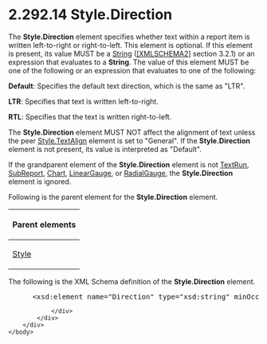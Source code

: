 <html dir="LTR" xmlns:mshelp="http://msdn.microsoft.com/mshelp" xmlns:ddue="http://ddue.schemas.microsoft.com/authoring/2003/5" xmlns:xlink="http://www.w3.org/1999/xlink" xmlns:tool="http://www.microsoft.com/tooltip">
    <head>
        <meta http-equiv="Content-Type" content="text/html; CHARSET=utf-8"></meta>
        <meta name="save" content="history"></meta>
        <title>2.292.14 Style.Direction</title>
        <xml>
            <mshelp:toctitle title="2.292.14 Style.Direction"></mshelp:toctitle>
            <mshelp:rltitle title="[MS-RDL]: Style.Direction"></mshelp:rltitle>
            <mshelp:keyword index="A" term="4c0efe27-0fb0-43ca-a3c1-d37cd7fb4c72"></mshelp:keyword>
            <mshelp:attr name="DCSext.ContentType" value="open specification"></mshelp:attr>
            <mshelp:attr name="AssetID" value="4c0efe27-0fb0-43ca-a3c1-d37cd7fb4c72"></mshelp:attr>
            <mshelp:attr name="TopicType" value="kbRef"></mshelp:attr>
            <mshelp:attr name="DCSext.Title" value="[MS-RDL]: Style.Direction" />
        </xml>
    </head>
    <body>
        <div id="header">
            <h1 class="heading">2.292.14 Style.Direction</h1>
        </div>
        <div id="mainSection">
            <div id="mainBody">
                <div id="allHistory" class="saveHistory"></div>
                <div id="sectionSection0" class="section" name="collapseableSection">
                    

<p>The <b>Style.Direction</b> element specifies whether text
within a report item is written left-to-right or right-to-left. This element is
optional. If this element is present, its value MUST be a <a href="1ed81ef3-a683-45e3-aaad-bd2bbe71bc3d.html">String</a> (<a href="https://go.microsoft.com/fwlink/?LinkId=90610">[XMLSCHEMA2]</a> section
3.2.1) or an expression that evaluates to a <b>String</b>. The value of this
element MUST be one of the following or an expression that evaluates to one of
the following:</p>

<p><b>Default</b>: Specifies the default text direction,
which is the same as &quot;LTR&quot;.</p>

<p><b>LTR</b>: Specifies that text is written
left-to-right.</p>

<p><b>RTL</b>: Specifies that the text is written
right-to-left.</p>

<p>The <b>Style.Direction</b> element MUST NOT affect the
alignment of text unless the peer <a href="fd918aa6-76fc-424c-ad9c-2689ea299dfe.html">Style.TextAlign</a> element is
set to &quot;General&quot;. If the <b>Style.Direction</b> element is not
present, its value is interpreted as &quot;Default&quot;.</p>

<p>If the grandparent element of the <b>Style.Direction</b>
element is not <a href="90623d67-443b-4480-9869-e03277a6223a.html">TextRun</a>,
<a href="04d4d6d6-e103-48fc-b4f7-bf5b4a7e56e5.html">SubReport</a>, <a href="b0ab5524-7eb2-47a7-a4d3-230f5c8c5526.html">Chart</a>, <a href="021b569b-07ae-462a-ac62-d3ab51f183f5.html">LinearGauge</a>, or <a href="2e113607-ee33-4abd-9ae3-6607c10d3c8a.html">RadialGauge</a>, the <b>Style.Direction</b>
element is ignored.</p>

<p>Following is the parent element for the <b>Style.Direction</b>
element.</p>

<table>
 <thead>
  <tr>
   <th>
   <p>Parent elements</p>
   </th>
  </tr>
 </thead>
 <tr>
  <td>
  <p><a href="ea446209-9c6a-46ce-b472-fae8b8350b37.html">Style</a></p>
  </td>
 </tr>
</table>

<p>The following is the XML Schema definition of the <b>Style.Direction</b>
element.</p>

<dl>
<dd>
<div><pre> &lt;xsd:element name=&quot;Direction&quot; type=&quot;xsd:string&quot; minOccurs=&quot;0&quot; /&gt;
</pre></div>
</dd></dl>


                </div>
            </div>
        </div>
    </body>
</html>